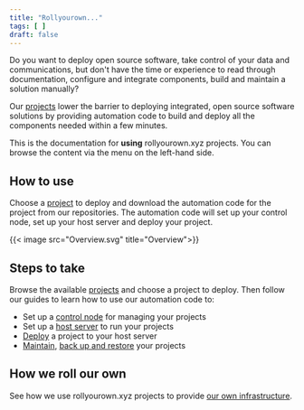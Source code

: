 ```yaml
---
title: "Rollyourown..."
tags: [ ]
draft: false
---
```

<!--
SPDX-FileCopyrightText: 2022 Wilfred Nicoll <xyzroller@rollyourown.xyz>
SPDX-License-Identifier: CC-BY-SA-4.0
-->

Do you want to deploy open source software, take control of your data and communications, but don't have the time or experience to read through documentation, configure and integrate components, build and maintain a solution manually?

<!--more-->

Our [projects](/rollyourown/projects/) lower the barrier to deploying integrated, open source software solutions by providing automation code to build and deploy all the components needed within a few minutes.

This is the documentation for **using** rollyourown.xyz projects. You can browse the content via the menu on the left-hand side.

## How to use

Choose a [project](/rollyourown/projects/) to deploy and download the automation code for the project from our repositories. The automation code will set up your control node, set up your host server and deploy your project.

{{< image src="Overview.svg" title="Overview">}}

## Steps to take

Browse the available [projects](/rollyourown/projects/) and choose a project to deploy. Then follow our guides to learn how to use our automation code to:

* Set up a [control node](/rollyourown/how_to_use/control_node/) for managing your projects
* Set up a [host server](/rollyourown/how_to_use/host_server/) to run your projects
* [Deploy](/rollyourown/how_to_use/deploy/) a project to your host server
* [Maintain](/rollyourown/how_to_use/maintain/), [back up and restore](/rollyourown/how_to_use/back_up_and_restore/) your projects

## How we roll our own

See how we use rollyourown.xyz projects to provide [our own infrastructure](/about/our_infrastructure/).
